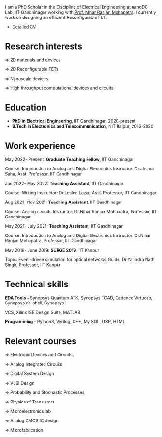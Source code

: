 I am a PhD Scholar in the Discipline of Electrical Engineering at nanoDC Lab, IIT Gandhinagar working with [Prof. NIhar Ranjan Mohapatra](https://iitgn.ac.in/faculty/ee/fac-nihar). I currently work on designing an efficient Reconfigurable FET.
* [Detailed CV](https://drive.google.com/file/d/1D6B174anZdK0CyChXLqFc-WIMe4AHl98/view?usp=sharing)


Research interests
======
⇒ 2D materials and devices

⇒ 2D Reconfigurable FETs

⇒ Nanoscale devices

⇒ High throughput computational devices and circuits

Education
======
* **PhD in Electrical Engineering**, IIT Gandhinagar, 2020-present
* **B.Tech in Electronics and Telecommunication**, NIT Raipur, 2016-2020 
  
Work experience
======
May 2022-
Present: **Graduate Teaching Fellow**, IIT Gandhinagar

Course: Introduction to Analog and Digital Electronics
Instructor: Dr.Jhuma Saha, Asst. Professor, IIT Gandhinagar

Jan 2022-
May 2022: **Teaching Assistant**, IIT Gandhinagar

Course: Writing
Instructor: Dr.Leslee Lazar, Asst. Professor, IIT Gandhinagar

Aug 2021-
Nov 2021: **Teaching Assistant**, IIT Gandhinagar

Course: Analog circuits
Instructor: Dr.Nihar Ranjan Mohapatra, Professor, IIT Gandhinagar

May 2021-
July 2021: **Teaching Assistant**, IIT Gandhinagar

Course: Introduction to Analog and Digital Electronics
Instructor: Dr.Nihar Ranjan Mohapatra, Professor, IIT Gandhinagar

May 2019-
June 2019: **SURGE 2019**, IIT Kanpur

Topic: Event-driven simulation for optical networks
Guide: Dr.Yatindra Nath Singh, Professor, IIT Kanpur

Technical skills
======
**EDA Tools -** Synopsys Quantum ATK, Synopsys TCAD, Cadence Virtuoso, Synopsys dc-shell, Synopsys

VCS, Xilinx ISE Design Suite, MATLAB

**Programming -** Python3, Verilog, C++, My SQL, LISP, HTML

Relevant courses
======
⇒ Electronic Devices and Circuits

⇒ Analog Integrated Circuits

⇒ Digital System Design

⇒ VLSI Design

⇒ Probability and Stochastic Processes

⇒ Physics of Transistors

⇒ Microelectronics lab

⇒ Analog CMOS IC design

⇒ Microfabrication
